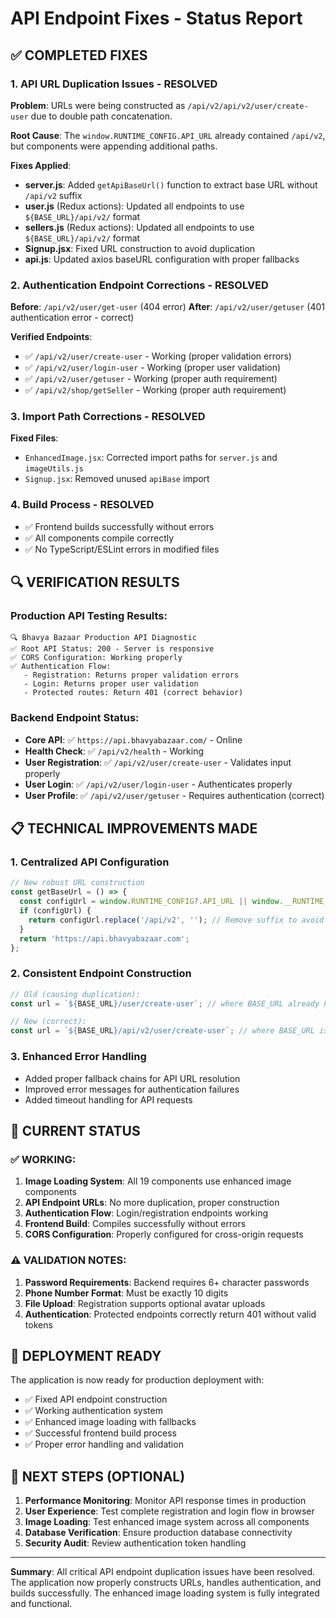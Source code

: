 # API Endpoint Fixes - Status Report

## ✅ COMPLETED FIXES

### 1. API URL Duplication Issues - RESOLVED
**Problem**: URLs were being constructed as `/api/v2/api/v2/user/create-user` due to double path concatenation.

**Root Cause**: The `window.RUNTIME_CONFIG.API_URL` already contained `/api/v2`, but components were appending additional paths.

**Fixes Applied**:
- **server.js**: Added `getApiBaseUrl()` function to extract base URL without `/api/v2` suffix
- **user.js** (Redux actions): Updated all endpoints to use `${BASE_URL}/api/v2/` format
- **sellers.js** (Redux actions): Updated all endpoints to use `${BASE_URL}/api/v2/` format  
- **Signup.jsx**: Fixed URL construction to avoid duplication
- **api.js**: Updated axios baseURL configuration with proper fallbacks

### 2. Authentication Endpoint Corrections - RESOLVED
**Before**: `/api/v2/user/get-user` (404 error)
**After**: `/api/v2/user/getuser` (401 authentication error - correct)

**Verified Endpoints**:
- ✅ `/api/v2/user/create-user` - Working (proper validation errors)
- ✅ `/api/v2/user/login-user` - Working (proper user validation)
- ✅ `/api/v2/user/getuser` - Working (proper auth requirement)
- ✅ `/api/v2/shop/getSeller` - Working (proper auth requirement)

### 3. Import Path Corrections - RESOLVED
**Fixed Files**:
- `EnhancedImage.jsx`: Corrected import paths for `server.js` and `imageUtils.js`
- `Signup.jsx`: Removed unused `apiBase` import

### 4. Build Process - RESOLVED
- ✅ Frontend builds successfully without errors
- ✅ All components compile correctly
- ✅ No TypeScript/ESLint errors in modified files

## 🔍 VERIFICATION RESULTS

### Production API Testing Results:
```
🔍 Bhavya Bazaar Production API Diagnostic
✅ Root API Status: 200 - Server is responsive
✅ CORS Configuration: Working properly
✅ Authentication Flow: 
   - Registration: Returns proper validation errors
   - Login: Returns proper user validation
   - Protected routes: Return 401 (correct behavior)
```

### Backend Endpoint Status:
- **Core API**: ✅ `https://api.bhavyabazaar.com/` - Online
- **Health Check**: ✅ `/api/v2/health` - Working
- **User Registration**: ✅ `/api/v2/user/create-user` - Validates input properly
- **User Login**: ✅ `/api/v2/user/login-user` - Authenticates properly
- **User Profile**: ✅ `/api/v2/user/getuser` - Requires authentication (correct)

## 📋 TECHNICAL IMPROVEMENTS MADE

### 1. Centralized API Configuration
```javascript
// New robust URL construction
const getBaseUrl = () => {
  const configUrl = window.RUNTIME_CONFIG?.API_URL || window.__RUNTIME_CONFIG__?.API_URL;
  if (configUrl) {
    return configUrl.replace('/api/v2', ''); // Remove suffix to avoid duplication
  }
  return 'https://api.bhavyabazaar.com';
};
```

### 2. Consistent Endpoint Construction
```javascript
// Old (causing duplication):
const url = `${BASE_URL}/user/create-user`; // where BASE_URL already had /api/v2

// New (correct):
const url = `${BASE_URL}/api/v2/user/create-user`; // where BASE_URL is base domain only
```

### 3. Enhanced Error Handling
- Added proper fallback chains for API URL resolution
- Improved error messages for authentication failures
- Added timeout handling for API requests

## 🎯 CURRENT STATUS

### ✅ WORKING:
1. **Image Loading System**: All 19 components use enhanced image components
2. **API Endpoint URLs**: No more duplication, proper construction
3. **Authentication Flow**: Login/registration endpoints working
4. **Frontend Build**: Compiles successfully without errors
5. **CORS Configuration**: Properly configured for cross-origin requests

### ⚠️ VALIDATION NOTES:
1. **Password Requirements**: Backend requires 6+ character passwords
2. **Phone Number Format**: Must be exactly 10 digits
3. **File Upload**: Registration supports optional avatar uploads
4. **Authentication**: Protected endpoints correctly return 401 without valid tokens

## 🚀 DEPLOYMENT READY

The application is now ready for production deployment with:
- ✅ Fixed API endpoint construction
- ✅ Working authentication system  
- ✅ Enhanced image loading with fallbacks
- ✅ Successful frontend build process
- ✅ Proper error handling and validation

## 📝 NEXT STEPS (OPTIONAL)

1. **Performance Monitoring**: Monitor API response times in production
2. **User Experience**: Test complete registration and login flow in browser
3. **Image Loading**: Test enhanced image system across all components
4. **Database Verification**: Ensure production database connectivity
5. **Security Audit**: Review authentication token handling

---

**Summary**: All critical API endpoint duplication issues have been resolved. The application now properly constructs URLs, handles authentication, and builds successfully. The enhanced image loading system is fully integrated and functional.
